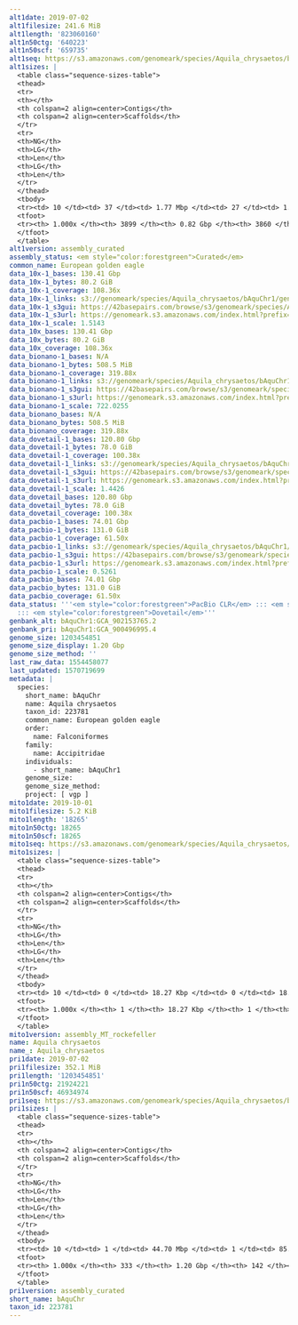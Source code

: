 ```yaml
---
alt1date: 2019-07-02
alt1filesize: 241.6 MiB
alt1length: '823060160'
alt1n50ctg: '640223'
alt1n50scf: '659735'
alt1seq: https://s3.amazonaws.com/genomeark/species/Aquila_chrysaetos/bAquChr1/assembly_curated/bAquChr1.alt.cur.20190702.fasta.gz
alt1sizes: |
  <table class="sequence-sizes-table">
  <thead>
  <tr>
  <th></th>
  <th colspan=2 align=center>Contigs</th>
  <th colspan=2 align=center>Scaffolds</th>
  </tr>
  <tr>
  <th>NG</th>
  <th>LG</th>
  <th>Len</th>
  <th>LG</th>
  <th>Len</th>
  </tr>
  </thead>
  <tbody>
  <tr><td> 10 </td><td> 37 </td><td> 1.77 Mbp </td><td> 27 </td><td> 1.89 Mbp </td></tr><tr><td> 20 </td><td> 90 </td><td> 1.35 Mbp </td><td> 76 </td><td> 1.45 Mbp </td></tr><tr><td> 30 </td><td> 160 </td><td> 1.04 Mbp </td><td> 143 </td><td> 1.08 Mbp </td></tr><tr><td> 40 </td><td> 251 </td><td> 0.81 Mbp </td><td> 231 </td><td> 0.84 Mbp </td></tr><tr style="background-color:#cccccc;"><td> 50 </td><td> 363 </td><td> 0.64 Mbp </td><td> 340 </td><td> 0.66 Mbp </td></tr><tr><td> 60 </td><td> 511 </td><td> 485.40 Kbp </td><td> 485 </td><td> 493.71 Kbp </td></tr><tr><td> 70 </td><td> 708 </td><td> 361.17 Kbp </td><td> 679 </td><td> 364.88 Kbp </td></tr><tr><td> 80 </td><td> 997 </td><td> 220.16 Kbp </td><td> 965 </td><td> 222.00 Kbp </td></tr><tr><td> 90 </td><td> 1615 </td><td> 76.63 Kbp </td><td> 1577 </td><td> 76.83 Kbp </td></tr><tr><td> 100 </td><td> 3898 </td><td> 974  bp </td><td> 3859 </td><td> 974  bp </td></tr></tbody>
  <tfoot>
  <tr><th> 1.000x </th><th> 3899 </th><th> 0.82 Gbp </th><th> 3860 </th><th> 0.82 Gbp </th></tr>
  </tfoot>
  </table>
alt1version: assembly_curated
assembly_status: <em style="color:forestgreen">Curated</em>
common_name: European golden eagle
data_10x-1_bases: 130.41 Gbp
data_10x-1_bytes: 80.2 GiB
data_10x-1_coverage: 108.36x
data_10x-1_links: s3://genomeark/species/Aquila_chrysaetos/bAquChr1/genomic_data/10x/<br>
data_10x-1_s3gui: https://42basepairs.com/browse/s3/genomeark/species/Aquila_chrysaetos/bAquChr1/genomic_data/10x/
data_10x-1_s3url: https://genomeark.s3.amazonaws.com/index.html?prefix=species/Aquila_chrysaetos/bAquChr1/genomic_data/10x/
data_10x-1_scale: 1.5143
data_10x_bases: 130.41 Gbp
data_10x_bytes: 80.2 GiB
data_10x_coverage: 108.36x
data_bionano-1_bases: N/A
data_bionano-1_bytes: 508.5 MiB
data_bionano-1_coverage: 319.88x
data_bionano-1_links: s3://genomeark/species/Aquila_chrysaetos/bAquChr1/genomic_data/bionano/<br>
data_bionano-1_s3gui: https://42basepairs.com/browse/s3/genomeark/species/Aquila_chrysaetos/bAquChr1/genomic_data/bionano/
data_bionano-1_s3url: https://genomeark.s3.amazonaws.com/index.html?prefix=species/Aquila_chrysaetos/bAquChr1/genomic_data/bionano/
data_bionano-1_scale: 722.0255
data_bionano_bases: N/A
data_bionano_bytes: 508.5 MiB
data_bionano_coverage: 319.88x
data_dovetail-1_bases: 120.80 Gbp
data_dovetail-1_bytes: 78.0 GiB
data_dovetail-1_coverage: 100.38x
data_dovetail-1_links: s3://genomeark/species/Aquila_chrysaetos/bAquChr1/genomic_data/dovetail/<br>
data_dovetail-1_s3gui: https://42basepairs.com/browse/s3/genomeark/species/Aquila_chrysaetos/bAquChr1/genomic_data/dovetail/
data_dovetail-1_s3url: https://genomeark.s3.amazonaws.com/index.html?prefix=species/Aquila_chrysaetos/bAquChr1/genomic_data/dovetail/
data_dovetail-1_scale: 1.4426
data_dovetail_bases: 120.80 Gbp
data_dovetail_bytes: 78.0 GiB
data_dovetail_coverage: 100.38x
data_pacbio-1_bases: 74.01 Gbp
data_pacbio-1_bytes: 131.0 GiB
data_pacbio-1_coverage: 61.50x
data_pacbio-1_links: s3://genomeark/species/Aquila_chrysaetos/bAquChr1/genomic_data/pacbio/<br>
data_pacbio-1_s3gui: https://42basepairs.com/browse/s3/genomeark/species/Aquila_chrysaetos/bAquChr1/genomic_data/pacbio/
data_pacbio-1_s3url: https://genomeark.s3.amazonaws.com/index.html?prefix=species/Aquila_chrysaetos/bAquChr1/genomic_data/pacbio/
data_pacbio-1_scale: 0.5261
data_pacbio_bases: 74.01 Gbp
data_pacbio_bytes: 131.0 GiB
data_pacbio_coverage: 61.50x
data_status: '''<em style="color:forestgreen">PacBio CLR</em> ::: <em style="color:forestgreen">10x</em>
  ::: <em style="color:forestgreen">Dovetail</em>'''
genbank_alt: bAquChr1:GCA_902153765.2
genbank_pri: bAquChr1:GCA_900496995.4
genome_size: 1203454851
genome_size_display: 1.20 Gbp
genome_size_method: ''
last_raw_data: 1554458077
last_updated: 1570719699
metadata: |
  species:
    short_name: bAquChr
    name: Aquila chrysaetos
    taxon_id: 223781
    common_name: European golden eagle
    order:
      name: Falconiformes
    family:
      name: Accipitridae
    individuals:
      - short_name: bAquChr1
    genome_size:
    genome_size_method:
    project: [ vgp ]
mito1date: 2019-10-01
mito1filesize: 5.2 KiB
mito1length: '18265'
mito1n50ctg: 18265
mito1n50scf: 18265
mito1seq: https://s3.amazonaws.com/genomeark/species/Aquila_chrysaetos/bAquChr1/assembly_MT_rockefeller/bAquChr1.MT.20191001.fasta.gz
mito1sizes: |
  <table class="sequence-sizes-table">
  <thead>
  <tr>
  <th></th>
  <th colspan=2 align=center>Contigs</th>
  <th colspan=2 align=center>Scaffolds</th>
  </tr>
  <tr>
  <th>NG</th>
  <th>LG</th>
  <th>Len</th>
  <th>LG</th>
  <th>Len</th>
  </tr>
  </thead>
  <tbody>
  <tr><td> 10 </td><td> 0 </td><td> 18.27 Kbp </td><td> 0 </td><td> 18.27 Kbp </td></tr><tr><td> 20 </td><td> 0 </td><td> 18.27 Kbp </td><td> 0 </td><td> 18.27 Kbp </td></tr><tr><td> 30 </td><td> 0 </td><td> 18.27 Kbp </td><td> 0 </td><td> 18.27 Kbp </td></tr><tr><td> 40 </td><td> 0 </td><td> 18.27 Kbp </td><td> 0 </td><td> 18.27 Kbp </td></tr><tr style="background-color:#cccccc;"><td> 50 </td><td> 0 </td><td style="background-color:#ff8888;"> 18.27 Kbp </td><td> 0 </td><td style="background-color:#ff8888;"> 18.27 Kbp </td></tr><tr><td> 60 </td><td> 0 </td><td> 18.27 Kbp </td><td> 0 </td><td> 18.27 Kbp </td></tr><tr><td> 70 </td><td> 0 </td><td> 18.27 Kbp </td><td> 0 </td><td> 18.27 Kbp </td></tr><tr><td> 80 </td><td> 0 </td><td> 18.27 Kbp </td><td> 0 </td><td> 18.27 Kbp </td></tr><tr><td> 90 </td><td> 0 </td><td> 18.27 Kbp </td><td> 0 </td><td> 18.27 Kbp </td></tr><tr><td> 100 </td><td> 0 </td><td> 18.27 Kbp </td><td> 0 </td><td> 18.27 Kbp </td></tr></tbody>
  <tfoot>
  <tr><th> 1.000x </th><th> 1 </th><th> 18.27 Kbp </th><th> 1 </th><th> 18.27 Kbp </th></tr>
  </tfoot>
  </table>
mito1version: assembly_MT_rockefeller
name: Aquila chrysaetos
name_: Aquila_chrysaetos
pri1date: 2019-07-02
pri1filesize: 352.1 MiB
pri1length: '1203454851'
pri1n50ctg: 21924221
pri1n50scf: 46934974
pri1seq: https://s3.amazonaws.com/genomeark/species/Aquila_chrysaetos/bAquChr1/assembly_curated/bAquChr1.pri.cur.20190702.fasta.gz
pri1sizes: |
  <table class="sequence-sizes-table">
  <thead>
  <tr>
  <th></th>
  <th colspan=2 align=center>Contigs</th>
  <th colspan=2 align=center>Scaffolds</th>
  </tr>
  <tr>
  <th>NG</th>
  <th>LG</th>
  <th>Len</th>
  <th>LG</th>
  <th>Len</th>
  </tr>
  </thead>
  <tbody>
  <tr><td> 10 </td><td> 1 </td><td> 44.70 Mbp </td><td> 1 </td><td> 85.46 Mbp </td></tr><tr><td> 20 </td><td> 4 </td><td> 39.34 Mbp </td><td> 2 </td><td> 83.00 Mbp </td></tr><tr><td> 30 </td><td> 8 </td><td> 28.56 Mbp </td><td> 4 </td><td> 77.27 Mbp </td></tr><tr><td> 40 </td><td> 12 </td><td> 25.77 Mbp </td><td> 5 </td><td> 76.62 Mbp </td></tr><tr style="background-color:#cccccc;"><td> 50 </td><td> 18 </td><td style="background-color:#88ff88;"> 21.92 Mbp </td><td> 8 </td><td style="background-color:#88ff88;"> 46.93 Mbp </td></tr><tr><td> 60 </td><td> 23 </td><td> 19.66 Mbp </td><td> 10 </td><td> 43.95 Mbp </td></tr><tr><td> 70 </td><td> 30 </td><td> 14.80 Mbp </td><td> 13 </td><td> 41.79 Mbp </td></tr><tr><td> 80 </td><td> 40 </td><td> 10.43 Mbp </td><td> 17 </td><td> 29.70 Mbp </td></tr><tr><td> 90 </td><td> 54 </td><td> 6.76 Mbp </td><td> 21 </td><td> 24.76 Mbp </td></tr><tr><td> 100 </td><td> 332 </td><td> 60  bp </td><td> 141 </td><td> 60  bp </td></tr></tbody>
  <tfoot>
  <tr><th> 1.000x </th><th> 333 </th><th> 1.20 Gbp </th><th> 142 </th><th> 1.20 Gbp </th></tr>
  </tfoot>
  </table>
pri1version: assembly_curated
short_name: bAquChr
taxon_id: 223781
---
```

